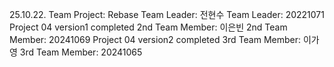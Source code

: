25.10.22. Team Project: Rebase
Team Leader: 전현수
Team Leader: 20221071
Project 04 version1 completed
2nd Team Member: 이은빈
2nd Team Member: 20241069
Project 04 version2 completed
3rd Team Member: 이가영
3rd Team Member: 20241065

